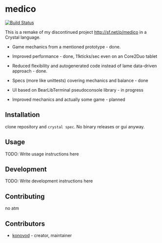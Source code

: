 # medico
[![Build Status](https://travis-ci.org/konovod/medico.svg?branch=master)](https://travis-ci.org/konovod/medico)


This is a remake of my discontinued project http://sf.net/p/medico in a Crystal language.
 * Game mechanics from a mentioned prototype - done.
 * Improved performance - done, 11kticks/sec even on an Core2Duo tablet
 * Reduced flexibility and autogenerated code instead of lame data-driven approach - done.
 * Specs (more like unittests) covering mechanics and balance - done

 * UI based on BearLibTerminal pseudoconsole library - in progress
 * Improved mechanics and actually some game - planned

## Installation

clone repository and `crystal spec`. No binary releases or gui anyway.

## Usage

TODO: Write usage instructions here

## Development

TODO: Write development instructions here

## Contributing

no atm

## Contributors

- [konovod](https://github.com/konovod)  - creator, maintainer
